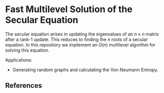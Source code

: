 # Fast Multilevel Solution of the Secular Equation
The secular equation arises in updating the eigenvalues of an $n \times n$ matrix after a rank-1 update. This reduces to finding the $n$ roots of a secular equation. In this repository we implement an $O(n)$ multilevel algorthm for solving this equation.

Applications:
* Generating random graphs and calculating the Von Neumann Entropy.

## References 
